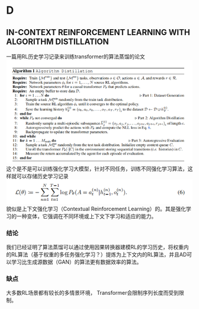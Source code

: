 # D

## IN-CONTEXT REINFORCEMENT LEARNING WITH ALGORITHM DISTILLATION
一篇用RL历史学习记录来训练transformer的算法蒸馏的论文<br>
![Alt text](image-11.png)
这个是不是可以训练强化学习大模型，针对不同任务，训练不同强化学习算法，这样就可以存储历史学习记录<br>
![Alt text](image-12.png)
貌似是上下文强化学习（Contextual Reinforcement Learning）的。其是强化学习的一种变体，它强调在不同环境或上下文下学习和适应的能力。
### 结论
我们已经证明了算法蒸馏可以通过使用因果转换器建模RL的学习历史，将权重内的RL算法（基于权重的多任务强化学习？）提炼为上下文内的RL算法，并且AD可以学习比生成源数据（GAN）的算法更有数据效率的算法。

### 缺点
大多数RL场景都有较长的多情景环境，
Transformer会限制序列长度而受到限制。